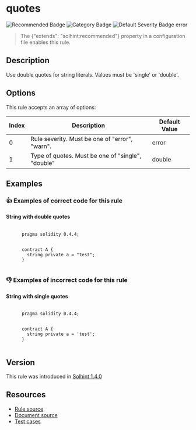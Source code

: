 
# quotes
![Recommended Badge](https://img.shields.io/badge/-Recommended-brightgreen)
![Category Badge](https://img.shields.io/badge/-Style%20Guide%20Rules-informational)
![Default Severity Badge error](https://img.shields.io/badge/Default%20Severity-error-red)
> The {"extends": "solhint:recommended"} property in a configuration file enables this rule.


## Description
Use double quotes for string literals. Values must be 'single' or 'double'.

## Options
This rule accepts an array of options:

| Index | Description                                       | Default Value |
| ----- | ------------------------------------------------- | ------------- |
| 0     | Rule severity. Must be one of "error", "warn".    | error         |
| 1     | Type of quotes. Must be one of "single", "double" | double        |


## Examples
### 👍 Examples of **correct** code for this rule

#### String with double quotes

```solidity

      pragma solidity 0.4.4;
        
        
      contract A {
        string private a = "test";
      }
    
```

### 👎 Examples of **incorrect** code for this rule

#### String with single quotes

```solidity

      pragma solidity 0.4.4;
        
        
      contract A {
        string private a = 'test';
      }
    
```

## Version
This rule was introduced in [Solhint 1.4.0](https://github.com/protofire/solhint/tree/v1.4.0)

## Resources
- [Rule source](https://github.com/protofire/solhint/tree/master/lib/rules/miscellaneous/quotes.js)
- [Document source](https://github.com/protofire/solhint/tree/master/docs/rules/miscellaneous/quotes.md)
- [Test cases](https://github.com/protofire/solhint/tree/master/test/rules/miscellaneous/quotes.js)
